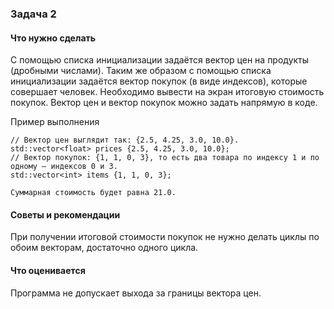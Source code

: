 ### Задача 2

#### Что нужно сделать
С помощью списка инициализации задаётся вектор цен на продукты (дробными
числами). Таким же образом с помощью списка инициализации задаётся вектор покупок (в виде индексов), которые совершает человек. Необходимо вывести на экран итоговую стоимость покупок. Вектор цен и вектор покупок можно задать напрямую в коде.

Пример выполнения
```
// Вектор цен выглядит так: {2.5, 4.25, 3.0, 10.0}.
std::vector<float> prices {2.5, 4.25, 3.0, 10.0};
// Вектор покупок: {1, 1, 0, 3}, то есть два товара по индексу 1 и по одному — индексов 0 и 3.
std::vector<int> items {1, 1, 0, 3};

Суммарная стоимость будет равна 21.0.
```

#### Советы и рекомендации
При получении итоговой стоимости покупок не нужно делать циклы по обоим векторам, достаточно одного цикла.

#### Что оценивается
Программа не допускает выхода за границы вектора цен.
